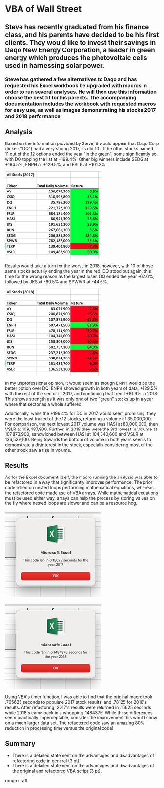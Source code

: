 # VBA of Wall Street

## Steve has recently graduated from his finance class, and his parents have decided to be his first clients. They would like to invest their savings in Daqo New Energy Corporation, a leader in green energy which produces the photovoltaic cells used in harnessing solar power.

### Steve has gathered a few alternatives to Daqo and has requested his Excel workbook be upgraded with macros in order to run several analyses. He will then use this information choose the best fit for his parents. The accompanying documentation includes the workbook with requested macros for easy use, as well as images demonstrating his stocks 2017 and 2018 performance. 

## Analysis

Based on the information provided by Steve, it would appear that Daqo Corp (ticker: "DQ") had a very strong 2017, as did 10 of the other stocks named. 11 out of the 12 options ended the year "in the green", some significantly so, with DQ topping the list at +199.4%! Other big winners include SEDG at +184.5%, ENPH at +129.5%, and FSLR at +101.3%.

![2017_Stock_Analysis](https://github.com/michael999999999/stock-analysis/blob/main/All_Stocks_Analysis_2017.png)

Results would take a turn for the worse in 2018, however, with 10 of those same stocks actually ending the year in the red. DQ stood out again, this time for the wrong reason as the largest loser. DQ ended the year -62.6%, followed by JKS at -60.5% and SPWWR at -44.6%.

![2018_Stock_Analysis](https://github.com/michael999999999/stock-analysis/blob/main/All_Stocks_Analysis_2018.png)

In my unprofessional opinion, it would seem as though ENPH would be the better option over DQ. ENPH showed growth in both years of data, +129.5% with the rest of the sector in 2017, and continuing that trend +81.9% in 2018. This shows strength as it was only one of two "green" stocks up in a year where that sector as a whole suffered. 

Additionally, while the +199.4% for DQ in 2017 would seem promising, they were the least traded of the 12 stocks, returning a volume of 35,000,000. For comparison, the next lowest 2017 volume was HASI at 80,000,000, then VSLR at 109,487,900. Further, in 2018 they were the 3rd lowest in volume at 107,873,900, sandwiched between HASI at 104,340,600 and VSLR at 136,539,100. Being towards the bottom of volume in both years seems to demonstrate a disinterest in the stock, especially considering most of the other stock saw a rise in volume.

## Results
As for the Excel document itself, the macro running the analysis was able to be refactored in a way that significantly improves performance. The prior code relied on nested loops performing mathematical equations, whereas the refactored code made use of VBA arrays. While mathematical equations must be used either way, arrays can help the process by storing values on the fly where nested loops are slower and can be a resource hog.

![2017_Refactored_Code](https://github.com/michael999999999/stock-analysis/blob/main/VBA_Challenge_2017.png)

![2018_Refactored_Code](https://github.com/michael999999999/stock-analysis/blob/main/VBA_Challenge_2018.png)

Using VBA's timer function, I was able to find that the original macro took .765625 seconds to populate 2017 stock results, and .78125 for 2018's results. After refactoring, 2017's results were returned in .15625 seconds while 2018's came back in a whopping .1484375! While these differences seem practically imperceptable, consider the improvement this would show on a much larger data set. The refactored code saw an amazing 80% reduction in processing time versus the original code!

## Summary



- There is a detailed statement on the advantages and disadvantages of refactoring code in general (3 pt).
- There is a detailed statement on the advantages and disadvantages of the original and refactored VBA script (3 pt).

rough draft
